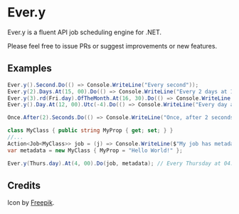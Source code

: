 # Ever.y

Ever.y is a fluent API job scheduling engine for .NET.

Please feel free to issue PRs or suggest improvements or new features.

## Examples

```c#
Ever.y().Second.Do(() => Console.WriteLine("Every second"));
Ever.y(2).Days.At(15, 00).Do(() => Console.WriteLine("Every 2 days at 15:00"));
Ever.y(3).rd(Fri.day).OfTheMonth.At(16, 30).Do(() => Console.WriteLine("Every 3rd Friday of the month at 16:30"));
Ever.y().Day.At(12, 00).Utc(-4).Do(() => Console.WriteLine("Every day at 12:00 in the UTC-04:00 time zone"));

Once.After(2).Seconds.Do(() => Console.WriteLine("Once, after 2 seconds"));
```

```c#
class MyClass { public string MyProp { get; set; } }
//...
Action<Job<MyClass>> job = (j) => Console.WriteLine($"My job has metadata: {j.Metadata.MyProp}");
var metadata = new MyClass { MyProp = "Hello World!" };

Ever.y(Thurs.day).At(4, 00).Do(job, metadata); // Every Thursday at 04:00, do job
```

## Credits
Icon by [Freepik](http://www.flaticon.com/authors/freepik).
